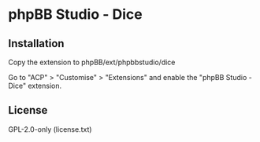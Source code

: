 # phpBB Studio - Dice

## Installation

Copy the extension to phpBB/ext/phpbbstudio/dice

Go to "ACP" > "Customise" > "Extensions" and enable the "phpBB Studio - Dice" extension.

## License

GPL-2.0-only (license.txt)
